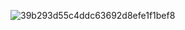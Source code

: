 ![39b293d55c4ddc63692d8efe1f1bef8](https://user-images.githubusercontent.com/72659288/138732764-34e2d250-f072-4f9b-a328-936bcfdd1aa3.png)
